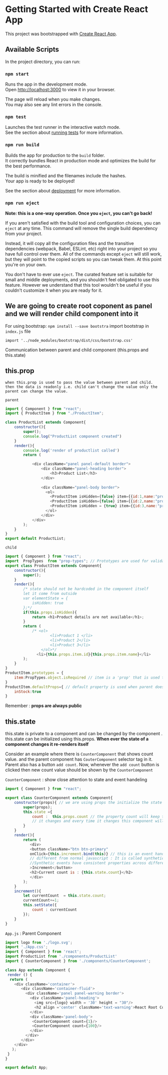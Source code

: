 # Getting Started with Create React App

This project was bootstrapped with [Create React App](https://github.com/facebook/create-react-app).

## Available Scripts

In the project directory, you can run:

### `npm start`

Runs the app in the development mode.\
Open [http://localhost:3000](http://localhost:3000) to view it in your browser.

The page will reload when you make changes.\
You may also see any lint errors in the console.

### `npm test`

Launches the test runner in the interactive watch mode.\
See the section about [running tests](https://facebook.github.io/create-react-app/docs/running-tests) for more information.

### `npm run build`

Builds the app for production to the `build` folder.\
It correctly bundles React in production mode and optimizes the build for the best performance.

The build is minified and the filenames include the hashes.\
Your app is ready to be deployed!

See the section about [deployment](https://facebook.github.io/create-react-app/docs/deployment) for more information.

### `npm run eject`

**Note: this is a one-way operation. Once you `eject`, you can't go back!**

If you aren't satisfied with the build tool and configuration choices, you can `eject` at any time. This command will remove the single build dependency from your project.

Instead, it will copy all the configuration files and the transitive dependencies (webpack, Babel, ESLint, etc) right into your project so you have full control over them. All of the commands except `eject` will still work, but they will point to the copied scripts so you can tweak them. At this point you're on your own.

You don't have to ever use `eject`. The curated feature set is suitable for small and middle deployments, and you shouldn't feel obligated to use this feature. However we understand that this tool wouldn't be useful if you couldn't customize it when you are ready for it.



## We are going to create root coponent as panel and we will render child component into it


For using bootstrap:
``npm install --save bootstra``
import bootstrap in ``index.js`` file

``import '../node_modules/bootstrap/dist/css/bootstrap.css'``

Communication between parent and child component (this.props and this.state)

this.prop 
--
    when this.prop is used to pass the value between parent and child. then the data is readonly i.e. child can't change the value only the parent can change the value.

``parent``

```js
import { Component } from "react";
import { ProductItem } from "./ProductItem";

class ProductList extends Component{
    constructor(){
        super();
        console.log("ProductList component created")
    }
    render(){
        console.log('render of productlist called')
        return (

            <div className="panel panel-default border">
                <div className="panel-heading border">
                    <h3>Product List</h3>
                </div>
                
                <div className="panel-body border">
                  <ol>
                    <ProductItem isHidden={false} item={{id:1,name:"product one"}}></ProductItem>
                    <ProductItem isHidden={false} item={{id:2,name:"product two"}}></ProductItem>
                    <ProductItem isHidden = {true} item={{id:3,name:"product three"}}></ProductItem>
                  </ol>
                </div>
            </div>
        );
    }
}
export default ProductList;
```

``child``

```js
import { Component } from "react";
import  PropTypes  from "prop-types"; // Prototypes are used for validation
export class ProductItem extends Component{
    constructor(){
        super();
    }
    render(){
        /* state should not be hardcoded in the component itself 
        let it come from outside
        var elementState = {
            isHidden: true
        };*/
        if(this.props.isHidden){
            return <h1>Product details are not available</h1>;
        }
        return (
            /* <ol>
                    <li>Product 1 </li>
                    <li>Product 2</li>
                    <li>Product 3</li>
                </ol>*/          
              <li>{this.props.item.id}{this.props.item.name}</li> 
        );
    }
}
ProductItem.prototypes = {
    item:PropTypes.object.isRequired // item is a 'prop' that is used to store data coming from the parent component to the child component.
}
ProductItem.defaultProps={ // default property is used when parent does not give any value then the default value can be used.
    inStock:true
}
```

Remember : **props are always public**


this.state
--

this.state is private to a  component and can be changed by the component .
this.state can be initialized using this.props.
**When ever the state of a component changes it re-renders itself**

Consider an example where there is ``CounterComponent`` that shows count value.
and the parent component  has ``CouterComponent`` selector tag in it.
Parent also has a button ``add count``. Now, whenever the ``add count`` button is clicked then new count value should be shown by the ``CounterComponent`` 

``CounterComponent`` : show close attention to state and event handeling 
```js
import { Component } from "react";

export class CounterComponent extends Component{
    constructor(props){ // we are using props the initialize the state of this component
        super(props);
        this.state ={
            count :  this.props.count // the property count will keep track of count value as an when
            // it changes and every time it changes this component will be reredered in the dom.
        }
    }
    render(){
        return (
           <div>
           <button className="btn btn-primary"
           onClick={this.increment.bind(this)} // this is an event handling method signature in react which is bit
           // different from normal javascript : It is called synthetic event binding
           //Synthetic events have consistent properties across different browsers.
           >Increment</button>
           <h2>Current count is : {this.state.count}</h2>
           </div>
        );
    }
    increment(){
        let currentCount  = this.state.count;
        currentCount+=1;
        this.setState({
            count : currentCount
        });
    }
}
```

``App.js`` : Parent Component
```js
import logo from './logo.svg';
import './App.css';
import { Component } from 'react';
import ProductList from './components/ProductList'
import { CounterComponent } from './components/CounterComponent';

class App extends Component {
 render () {
  return (
    <div className='container'>
       <div className='container-fluid'>
         <div className='panel panel-warning border'>
           <div className='panel-heading'>
             <img src={logo} width = '30' height = "30"/>
             <h2 align ='center' className='text-warning'>React Root Component</h2>
           </div>
           <div className='panel-body'>
            <CounterComponent count={1}/>
            <CounterComponent count={100}/>
           </div>
         </div>
       </div>
    </div>
   );
 }
}

export default App;
```
